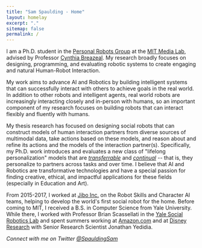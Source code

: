 ```yaml
---
title: "Sam Spaulding - Home"
layout: homelay
excerpt: "."
sitemap: false
permalink: /
---
```



I am a Ph.D. student in the  [Personal Robots Group](http://robotic.media.mit.edu) at the [MIT Media Lab](media.mit.edu), advised by Professor [Cynthia Breazeal](http://web.media.mit.edu/~cynthiab). My research broadly focuses on designing, programming, and evaluating robotic systems to create engaging and natural Human-Robot Interaction.

My work aims to advance AI and Robotics by building intelligent systems that can successfully interact with others to achieve goals in the real world. In addition to other robots and intelligent agents, real world robots are increasingly interacting closely and in-person with humans, so an important component of my research focuses on building robots that can interact flexibly and fluently with humans. 

My thesis research has focused on designing social robots that can construct models of human interaction partners from diverse sources of multimodal data, take actions based on these models, and reason about and refine its actions and the models of the interaction partner(s). Specifically, my Ph.D. work introduces and evaluates a new class of "lifelong personalization" models that are [*transferrable*](/resources/Spaulding_AAMAS21.pdf) and [*continual*](/resources/SpauldingLifelongFrontiers21.pdf) -- that is, they personalize to partners across tasks and over time. I believe that AI and Robotics are transformative technologies and have a special passion for finding creative, ethical, and impactful applications for these fields (especially in Education and Art).
		
From 2015-2017, I worked at [Jibo Inc.](https://www.jibo.com/) on the Robot Skills and Character AI teams, helping to develop the world's first social robot for the home. Before coming to MIT, I received a B.S. in Computer Science from Yale University. While there, I worked with Professor Brian Scassellati in the [Yale Social Robotics Lab](http://scazlab.yale.edu) and spent summers working at [Amazon.com](http://https://www.amazon.jobs/en/job_categories/software-development) and at [Disney Research](http://https://www.amazon.jobs/en/job_categories/software-development) with Senior Research Scientist Jonathan Yedidia.

*Connect with me on Twitter [@SpauldingSam](https://twitter.com/SpauldingSam/)*